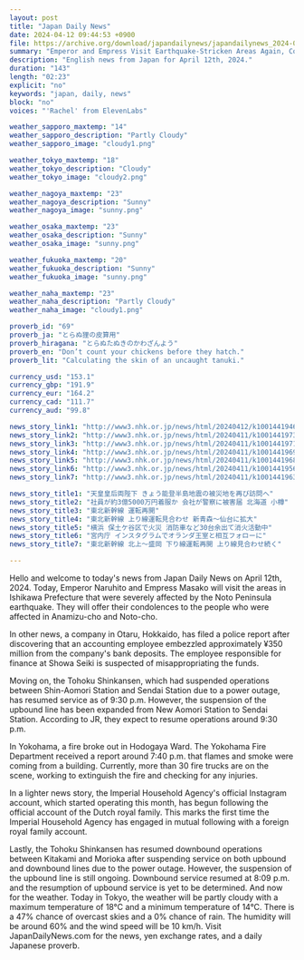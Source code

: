 ```yaml
---
layout: post
title: "Japan Daily News"
date: 2024-04-12 09:44:53 +0900
file: https://archive.org/download/japandailynews/japandailynews_2024-04-12.mp3
summary: "Emperor and Empress Visit Earthquake-Stricken Areas Again, Company Employee Embezzles ¥350 Million, & more…"
description: "English news from Japan for April 12th, 2024."
duration: "143"
length: "02:23"
explicit: "no"
keywords: "japan, daily, news"
block: "no"
voices: "'Rachel' from ElevenLabs"

weather_sapporo_maxtemp: "14"
weather_sapporo_description: "Partly Cloudy"
weather_sapporo_image: "cloudy1.png"

weather_tokyo_maxtemp: "18"
weather_tokyo_description: "Cloudy"
weather_tokyo_image: "cloudy2.png"

weather_nagoya_maxtemp: "23"
weather_nagoya_description: "Sunny"
weather_nagoya_image: "sunny.png"

weather_osaka_maxtemp: "23"
weather_osaka_description: "Sunny"
weather_osaka_image: "sunny.png"

weather_fukuoka_maxtemp: "20"
weather_fukuoka_description: "Sunny"
weather_fukuoka_image: "sunny.png"

weather_naha_maxtemp: "23"
weather_naha_description: "Partly Cloudy"
weather_naha_image: "cloudy1.png"

proverb_id: "69"
proverb_ja: "とらぬ狸の皮算用"
proverb_hiragana: "とらぬたぬきのかわざんよう"
proverb_en: "Don’t count your chickens before they hatch."
proverb_lit: "Calculating the skin of an uncaught tanuki."

currency_usd: "153.1"
currency_gbp: "191.9"
currency_eur: "164.2"
currency_cad: "111.7"
currency_aud: "99.8"

news_story_link1: "http://www3.nhk.or.jp/news/html/20240412/k10014419461000.html"
news_story_link2: "http://www3.nhk.or.jp/news/html/20240411/k10014419731000.html"
news_story_link3: "http://www3.nhk.or.jp/news/html/20240411/k10014419711000.html"
news_story_link4: "http://www3.nhk.or.jp/news/html/20240411/k10014419691000.html"
news_story_link5: "http://www3.nhk.or.jp/news/html/20240411/k10014419681000.html"
news_story_link6: "http://www3.nhk.or.jp/news/html/20240411/k10014419561000.html"
news_story_link7: "http://www3.nhk.or.jp/news/html/20240411/k10014419631000.html"

news_story_title1: "天皇皇后両陛下 きょう能登半島地震の被災地を再び訪問へ"
news_story_title2: "社員が約3億5000万円着服か 会社が警察に被害届 北海道 小樽"
news_story_title3: "東北新幹線 運転再開"
news_story_title4: "東北新幹線 上り線運転見合わせ 新青森～仙台に拡大"
news_story_title5: "横浜 保土ケ谷区で火災 消防車など30台余出て消火活動中"
news_story_title6: "宮内庁 インスタグラムでオランダ王室と相互フォローに"
news_story_title7: "東北新幹線 北上～盛岡 下り線運転再開 上り線見合わせ続く"

---
```


Hello and welcome to today's news from Japan Daily News on April 12th, 2024. Today, Emperor Naruhito and Empress Masako will visit the areas in Ishikawa Prefecture that were severely affected by the Noto Peninsula earthquake. They will offer their condolences to the people who were affected in Anamizu-cho and Noto-cho.

In other news, a company in Otaru, Hokkaido, has filed a police report after discovering that an accounting employee embezzled approximately ¥350 million from the company's bank deposits. The employee responsible for finance at Showa Seiki is suspected of misappropriating the funds.

Moving on, the Tohoku Shinkansen, which had suspended operations between Shin-Aomori Station and Sendai Station due to a power outage, has resumed service as of 9:30 p.m. However, the suspension of the upbound line has been expanded from New Aomori Station to Sendai Station. According to JR, they expect to resume operations around 9:30 p.m.

In Yokohama, a fire broke out in Hodogaya Ward. The Yokohama Fire Department received a report around 7:40 p.m. that flames and smoke were coming from a building. Currently, more than 30 fire trucks are on the scene, working to extinguish the fire and checking for any injuries.

In a lighter news story, the Imperial Household Agency's official Instagram account, which started operating this month, has begun following the official account of the Dutch royal family. This marks the first time the Imperial Household Agency has engaged in mutual following with a foreign royal family account.

Lastly, the Tohoku Shinkansen has resumed downbound operations between Kitakami and Morioka after suspending service on both upbound and downbound lines due to the power outage. However, the suspension of the upbound line is still ongoing. Downbound service resumed at 8:09 p.m. and the resumption of upbound service is yet to be determined. And now for the weather. Today in Tokyo, the weather will be partly cloudy with a maximum temperature of 18°C and a minimum temperature of 14°C. There is a 47% chance of overcast skies and a 0% chance of rain. The humidity will be around 60% and the wind speed will be 10 km/h.  Visit JapanDailyNews.com for the news, yen exchange rates, and a daily Japanese proverb.
